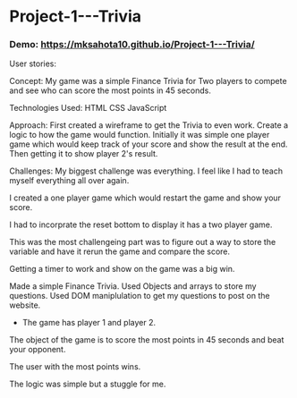 # Project-1---Trivia

 ### Demo: https://mksahota10.github.io/Project-1---Trivia/

User stories:



Concept:
My game was a simple Finance Trivia for Two players to compete and see who can score the most points in 45 seconds.

Technologies Used:
HTML
CSS
JavaScript


Approach: First created a wireframe to get the Trivia to even work. 
Create a logic to how the game would function. 
Initially it was simple one player game which would keep track of your score and show the result at the end. 
Then getting it to show player 2's result. 




Challenges:
My biggest challenge was everything. I feel like I had to teach myself everything all over again. 

I created a one player game which would restart the game and show your score. 

I had to incorprate the reset bottom to display it has a two player game. 

This was the most challengeing part was to figure out a way to store the variable and have it rerun the game and compare the score. 

Getting a timer to work and show on the game was a big win. 





























Made a simple Finance Trivia. 
Used Objects and arrays to store my questions. 
Used DOM maniplulation to get my questions to post on the website. 

- The game has player 1 and player 2. 

The object of the game is to score the most points in 45 seconds and beat your opponent. 

The user with the most points wins. 

The logic was simple but a stuggle for me. 

